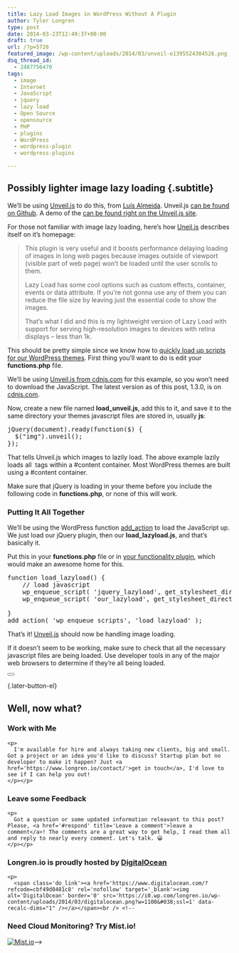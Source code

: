 ```yaml
---
title: Lazy Load Images in WordPress Without A Plugin
author: Tyler Longren
type: post
date: 2014-03-23T12:49:37+00:00
draft: true
url: /?p=5726
featured_image: /wp-content/uploads/2014/03/unveil-e1395524304526.png
dsq_thread_id:
  - 2487756470
tags:
  - image
  - Internet
  - JavaScript
  - jquery
  - lazy load
  - Open Source
  - opensource
  - PHP
  - plugins
  - WordPress
  - wordpress-plugin
  - wordpress-plugins

---
```

## Possibly lighter image lazy loading {.subtitle}

We&#8217;ll be using [Unveil.js][1] to do this, from [Luís Almeida][2]. Unveil.js [can be found on Github][3]. A demo of the [can be found right on the Unveil.js site][1].

For those not familiar with image lazy loading, here&#8217;s how [Uneil.js][1] describes itself on it&#8217;s homepage:

> This plugin is very useful and it boosts performance delaying loading of images in long web pages because images outside of viewport (visible part of web page) won&#8217;t be loaded until the user scrolls to them.
> 
> Lazy Load has some cool options such as custom effects, container, events or data attribute. If you&#8217;re not gonna use any of them you can reduce the file size by leaving just the essential code to show the images.
> 
> That&#8217;s what I did and this is my lightweight version of Lazy Load with support for serving high-resolution images to devices with retina displays &#8211; less than 1k.

This should be pretty simple since we know how to [quickly load up scripts for our WordPress themes][4]. First thing you&#8217;ll want to do is edit your **functions.php** file.

We&#8217;ll be using [Unveil.js from cdnjs.com][5] for this example, so you won&#8217;t need to download the JavaScript. The latest version as of this post, 1.3.0, is on [cdnjs.com][6].

Now, create a new file named **load_unveil.js**, add this to it, and save it to the same directory your themes javascript files are stored in, usually **js**:

<pre class="lang:js decode:true " >jQuery(document).ready(function($) {
  $("img").unveil();
});</pre>

That tells Unveil.js which images to lazily load. The above example lazily loads all <span class="lang:xhtml decode:true  crayon-inline " ><img></span> tags within a <span class="lang:css decode:true  crayon-inline " >#content</span> container. Most WordPress themes are built using a <span class="lang:css decode:true  crayon-inline " >#content</span> container.

Make sure that jQuery is loading in your theme before you include the following code in **functions.php**, or none of this will work.

### Putting It All Together

We&#8217;ll be using the WordPress function [add_action][7] to load the JavaScript up. We just load our jQuery plugin, then our **load_lazyload.js**, and that&#8217;s basically it.

Put this in your **functions.php** file or in [your functionality plugin][8], which would make an awesome home for this.

<pre class="lang:php decode:true " >function load_lazyload() {
    // load javascript
    wp_enqueue_script( 'jquery_lazyload', get_stylesheet_directory_uri() . '/js/jquery.lazyload.min.js' ); // jQuery plugin
    wp_enqueue_script( 'our_lazyload', get_stylesheet_directory_uri() . '/js/load_lazyload.js' ); // Our jquery_lazyload javascript code

}
add_action( 'wp_enqueue_scripts', 'load_lazyload' );</pre>

That&#8217;s it! [Unveil.js][1] should now be handling image loading.

If it doesn&#8217;t seem to be working, make sure to check that all the necessary javascript files are being loaded. Use developer tools in any of the major web browsers to determine if they&#8217;re all being loaded. 

<div class="wpulike wpulike-default " >
  <div class="wp_ulike_general_class wp_ulike_is_not_liked">
    <button type="button"
					aria-label="Like Button"
					data-ulike-id="5726"
					data-ulike-nonce="09907b5257"
					data-ulike-type="likeThis"
					data-ulike-template="wpulike-default"
					data-ulike-display-likers="0"
					data-ulike-disable-pophover="0"
					class="wp_ulike_btn wp_ulike_put_image wp_likethis_5726"></button><span class="count-box"></span>
  </div>
</div>

[][9]{.later-button-el}

<div class='what-next'>
  <h2>
    Well, now what?
  </h2>
  
  <div class='hire'>
    <h3>
      Work with Me
    </h3>
    
    <p>
      I'm available for hire and always taking new clients, big and small. Got a project or an idea you'd like to discuss? Startup plan but no developer to make it happen? Just <a href='https://www.longren.io/contact/'>get in touch</a>, I'd love to see if I can help you out!
    </p></p>
  </div>
  
  <div class='hire'>
    <h3>
      Leave some Feedback
    </h3>
    
    <p>
      Got a question or some updated information releavant to this post? Please, <a href='#respond' title='Leave a comment'>leave a comment</a>! The comments are a great way to get help, I read them all and reply to nearly every comment. Let's talk. 😀
    </p></p>
  </div>
  
  <div class='now-what-bottom-ad'>
    <h3>
      Longren.io is proudly hosted by <a href='https://www.digitalocean.com/?refcode=cbf49d0481c8'>DigitalOcean</a>
    </h3>
    
    <p>
      <span class='do_link'><a href='https://www.digitalocean.com/?refcode=cbf49d0481c8' rel='nofollow' target='_blank'><img alt='DigitalOcean' border='0' src='https://i0.wp.com/longren.io/wp-content/uploads/2014/03/digitalocean.png?w=1100&#038;ssl=1' data-recalc-dims="1" /></a></span><br /> <!--

<h3>Need Cloud Monitoring? Try Mist.io!</h3>

<span class='do_link'><a href='http://mist.io/?ref=tyler' rel='nofollow' target='_blank'><img alt='Mist.io' border='0' src='https://i0.wp.com/longren.io/wp-content/uploads/2014/04/mistio.jpg?w=1100&#038;ssl=1' data-recalc-dims="1"></a></span>--></div> </div>

 [1]: http://luis-almeida.github.io/unveil/
 [2]: https://github.com/luis-almeida
 [3]: https://github.com/luis-almeida/unveil/
 [4]: http://longren.io/loading-scripts-in-wordpress-quickly/
 [5]: http://cdnjs.com/libraries/unveil/
 [6]: http://cdnjs.com
 [7]: https://codex.wordpress.org/Function_Reference/add_action
 [8]: http://longren.io/creating-a-wordpress-functionality-plugin/
 [9]: #
